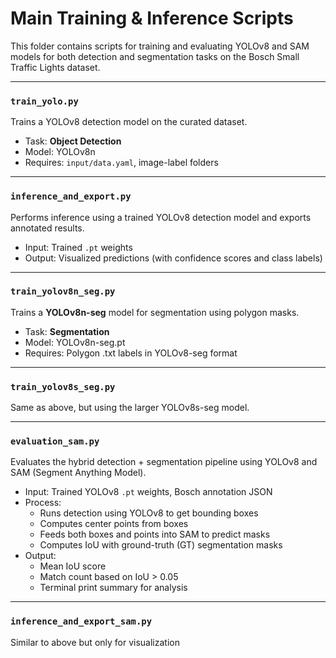 # Main Training & Inference Scripts

This folder contains scripts for training and evaluating YOLOv8 and SAM models for both detection and segmentation tasks on the Bosch Small Traffic Lights dataset.

---

### `train_yolo.py`
Trains a YOLOv8 detection model on the curated dataset.

- Task: **Object Detection**
- Model: YOLOv8n 
- Requires: `input/data.yaml`, image-label folders

---

### `inference_and_export.py`
Performs inference using a trained YOLOv8 detection model and exports annotated results.

- Input: Trained `.pt` weights
- Output: Visualized predictions (with confidence scores and class labels)

---

### `train_yolov8n_seg.py`
Trains a **YOLOv8n-seg** model for segmentation using polygon masks.

- Task: **Segmentation**
- Model: YOLOv8n-seg.pt 
- Requires: Polygon .txt labels in YOLOv8-seg format

---

### `train_yolov8s_seg.py`
Same as above, but using the larger YOLOv8s-seg model.

---

### `evaluation_sam.py`
Evaluates the hybrid detection + segmentation pipeline using YOLOv8 and SAM (Segment Anything Model).

- Input: Trained YOLOv8 `.pt` weights, Bosch annotation JSON
- Process:
  - Runs detection using YOLOv8 to get bounding boxes
  - Computes center points from boxes
  - Feeds both boxes and points into SAM to predict masks
  - Computes IoU with ground-truth (GT) segmentation masks
- Output:
  - Mean IoU score
  - Match count based on IoU > 0.05
  - Terminal print summary for analysis

---

### `inference_and_export_sam.py`
Similar to above but only for visualization
